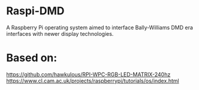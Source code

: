 # Raspi-DMD
A Raspberry Pi operating system aimed to interface Bally-Williams DMD era interfaces with newer display technologies.

# Based on:
https://github.com/hawkulous/RPI-WPC-RGB-LED-MATRIX-240hz
https://www.cl.cam.ac.uk/projects/raspberrypi/tutorials/os/index.html